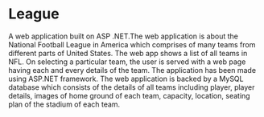 # League
A web application built on ASP .NET.The web application is about the National Football League in America which comprises of many teams from different parts of United States. The web app shows a list of all teams in NFL. On selecting a particular team, the user is served with a web page having each and every details of the team. The application has been made using ASP.NET framework. The web application is backed by a MySQL database which consists of the details of all teams including player, player details, images of home ground of each team, capacity, location, seating plan of the stadium of each team.


